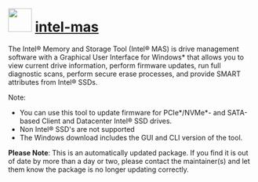 ﻿# <img src="https://cdn.jsdelivr.net/gh/mkevenaar/chocolatey-packages@4222ecff31a588907bd4290d5106e8cfc84a4745/icons/intel-mas.png" width="48" height="48"/> [intel-mas](https://chocolatey.org/packages/intel-mas)

The Intel® Memory and Storage Tool (Intel® MAS) is drive management software with a Graphical User Interface for Windows* that allows you to view current drive information, perform firmware updates, run full diagnostic scans, perform secure erase processes, and provide SMART attributes from Intel® SSDs.

Note:

- You can use this tool to update firmware for PCIe*/NVMe*- and SATA-based Client and Datacenter Intel® SSD drives.
- Non Intel® SSD's are not supported
- The Windows download includes the GUI and CLI version of the tool.

**Please Note**: This is an automatically updated package. If you find it is
out of date by more than a day or two, please contact the maintainer(s) and
let them know the package is no longer updating correctly.
